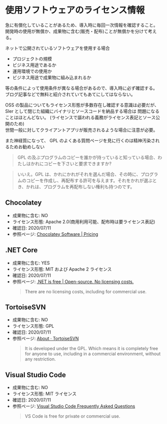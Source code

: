 # 使用ソフトウェアのライセンス情報

急に有償化していることがあるため、導入時に毎回一次情報を確認すること。  
開発時の使用が無償か、成果物に含む(販売・配布)ことが無償かを分けて考える。

ネットで公開されているソフトウェアを使用する場合

- プロジェクトの規模
- ビジネス用途であるか
- 運用環境での使用か
- ビジネス用途で成果物に組み込まれるか

等の条件によって使用条件が異なる場合があるので、導入時に必ず確認する。  
ブログ記事などで無料と紹介されていてもあてにしてはならない。

OSS の製品についてもライセンス形態が多数存在し確認する意識は必要だが、
SIer として閉じた組織にバイナリとソースコードを納品する場合は
問題になることはほとんどない。
(ライセンスで謳われる義務がライセンス表記とソース公開のため)  
世間一般に対してクライアントアプリが販売されるような場合に注意が必要。

また神経質になって、 GPL のよくある質問ページを見に行くのは精神汚染されるためお勧めしない

> GPL の及ぶプログラムのコピーを誰かが持っていると知っている場合、わたしはかれにコピーを下さいと要求できますか?

> いいえ。GPL は、かれにかれがそれを選んだ場合、その時に、プログラムのコピーを作成し、再配布する許可を与えます。それをかれが選ぶとき、かれは、プログラムを再配布しない権利も持つのです。

## Chocolatey

- 成果物に含む: NO
- ライセンス形態: Apache 2.0(商用利用可能、配布時は要ライセンス表記)
- 確認日: 2020/07/11
- 参照ページ: [Chocolatey Software | Pricing](https://chocolatey.org/pricing)

## .NET Core

- 成果物に含む: YES
- ライセンス形態: MIT および Apache 2 ライセンス
- 確認日: 2020/07/11
- 参照ページ: [.NET is free | Open-source. No licensing costs.](https://dotnet.microsoft.com/platform/free)
  > There are no licensing costs, including for commercial use.

## TortoiseSVN

- 成果物に含む: NO
- ライセンス形態: GPL
- 確認日: 2020/07/11
- 参照ページ: [About · TortoiseSVN](https://tortoisesvn.net/about.html)
  > It is developed under the GPL. Which means it is completely free for anyone to use, including in a commercial environment, without any restriction.

## Visual Studio Code

- 成果物に含む: NO
- ライセンス形態: MIT ライセンス
- 確認日: 2020/07/11
- 参照ページ: [Visual Studio Code Frequently Asked Questions](https://code.visualstudio.com/docs/supporting/faq#_is-vs-code-free)
  > VS Code is free for private or commercial use.
